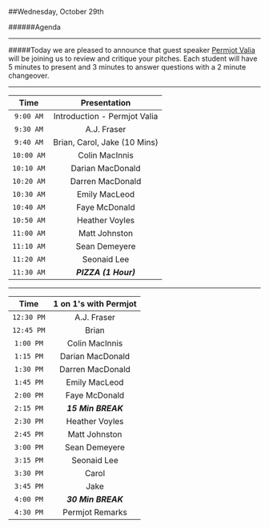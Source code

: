 ##Wednesday, October 29th

######Agenda

---

#####Today we are pleased to announce that guest speaker [Permjot Valia](https://twitter.com/permjotvalia) will be joining us to review and critique your pitches. Each student will have 5 minutes to present and 3 minutes to answer questions with a 2 minute changeover.

---

| Time          | Presentation                 |
|:-------------:|:----------------------------:|
| `9:00 AM`     | Introduction - Permjot Valia |
| `9:30 AM`     | A.J. Fraser                  |
| `9:40 AM`     | Brian, Carol, Jake (10 Mins) |
| `10:00 AM`    | Colin MacInnis               |
| `10:10 AM`    | Darian MacDonald             |
| `10:20 AM`    | Darren MacDonald             |
| `10:30 AM`    | Emily MacLeod                |
| `10:40 AM`    | Faye McDonald                |
| `10:50 AM`    | Heather Voyles               |
| `11:00 AM`    | Matt Johnston                |
| `11:10 AM`    | Sean Demeyere                |
| `11:20 AM`    | Seonaid Lee                  |
| `11:30 AM`    | ***PIZZA (1 Hour)***         |

----

| Time          | 1 on 1's with Permjot |
|:-------------:|:---------------------:|
| `12:30 PM`    | A.J. Fraser           |
| `12:45 PM`    | Brian                 |
| `1:00 PM`     | Colin MacInnis        |
| `1:15 PM`     | Darian MacDonald      |
| `1:30 PM`     | Darren MacDonald      |
| `1:45 PM`     | Emily MacLeod         |
| `2:00 PM`     | Faye McDonald         |
| `2:15 PM`     | ***15 Min BREAK***    |
| `2:30 PM`     | Heather Voyles        |
| `2:45 PM`     | Matt Johnston         |
| `3:00 PM`     | Sean Demeyere         |
| `3:15 PM`     | Seonaid Lee           |
| `3:30 PM`     | Carol                 |
| `3:45 PM`     | Jake                  |
| `4:00 PM`     | ***30 Min BREAK***    |
| `4:30 PM`     | Permjot Remarks       |
